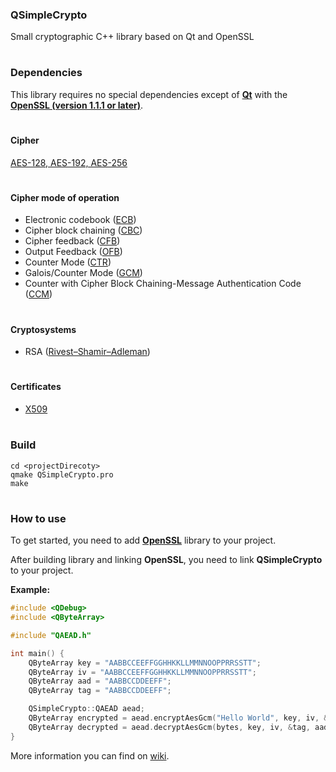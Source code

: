 ### QSimpleCrypto
Small cryptographic C++ library based on Qt and OpenSSL

#

### Dependencies
This library requires no special dependencies except of [**Qt**](https://www.qt.io/) with the [**OpenSSL (version 1.1.1 or later)**](https://www.openssl.org/).

#

#### Cipher
  [AES-128, AES-192, AES-256](https://en.wikipedia.org/wiki/Advanced_Encryption_Standard)

#

#### Cipher mode of operation
- Electronic codebook ([ECB](https://en.wikipedia.org/wiki/Block_cipher_mode_of_operation#Electronic_codebook_(ECB)))
- Cipher block chaining ([CBC](https://en.wikipedia.org/wiki/Block_cipher_mode_of_operation#Cipher_block_chaining_(CBC)))
- Cipher feedback ([CFB](https://en.wikipedia.org/wiki/Block_cipher_mode_of_operation#Cipher_feedback_(CFB)))
- Output Feedback ([OFB](https://en.wikipedia.org/wiki/Block_cipher_mode_of_operation#Output_feedback_(OFB)))
- Counter Mode ([CTR](https://en.wikipedia.org/wiki/Block_cipher_mode_of_operation#Counter_(CTR)))
- Galois/Counter Mode ([GCM](https://en.wikipedia.org/wiki/Block_cipher_mode_of_operation#Galois/Counter_(GCM)))
- Counter with Cipher Block Chaining-Message Authentication Code ([CCM](https://en.wikipedia.org/wiki/CCM_mode))

#

#### Cryptosystems
- RSA ([Rivest–Shamir–Adleman](https://en.wikipedia.org/wiki/RSA_(cryptosystem)))

#

#### Certificates
- [X509](https://en.wikipedia.org/wiki/X.509)

#

### Build

```
cd <projectDirecoty>
qmake QSimpleCrypto.pro 
make
```

#

### How to use
To get started, you need to add [**OpenSSL**](https://www.openssl.org/source/) library to your project.

After building library and linking **OpenSSL**, you need to link **QSimpleCrypto** to your project.

**Example:**
```cpp
#include <QDebug>
#include <QByteArray>

#include "QAEAD.h"

int main() {
    QByteArray key = "AABBCCEEFFGGHHKKLLMMNNOOPPRRSSTT";
    QByteArray iv = "AABBCCEEFFGGHHKKLLMMNNOOPPRRSSTT";
    QByteArray aad = "AABBCCDDEEFF";
    QByteArray tag = "AABBCCDDEEFF";

    QSimpleCrypto::QAEAD aead;
    QByteArray encrypted = aead.encryptAesGcm("Hello World", key, iv, &tag, aad);
    QByteArray decrypted = aead.decryptAesGcm(bytes, key, iv, &tag, aad);
}
```

More information you can find on [wiki](https://github.com/bru74lw1z4rd/QSimpleCrypto/wiki).
